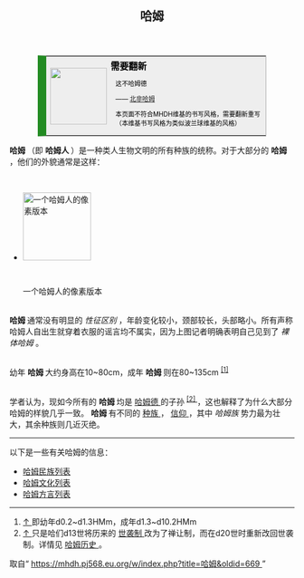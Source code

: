 <section id="mw-content">
 <div class="cosmos-pageAligned mw-body" id="content">
  <a id="top">
  </a>
  <header id="cosmos-page-header">
   <div id="cosmos-header-articleHeader">
    <h1 class="firstHeading" id="firstHeading">
     <span id="cosmos-title-text">
      <span class="mw-page-title-main">
       哈姆
      </span>
     </span>
     <div class="mw-indicators">
     </div>
    </h1>
   </div>
  </header>
  <div class="cosmos-articleContainer">
   <article id="cosmos-pageBody-content">
    <div id="cosmos-pageContent-subtitle">
     <div id="mw-content-subtitle">
     </div>
    </div>
    <div id="siteNotice">
     <!-- CentralNotice -->
    </div>
    <div class="mw-body-content mw-content-ltr" dir="ltr" id="mw-content-text" lang="zh">
     <div class="mw-parser-output">
      <table style="font-size: 95%; width: 80%; margin: 0 auto; border: 1px #aaa solid; border-collapse: collapse; background-color: #eee; ; border-left: 15px solid #228b22">
       <tbody>
        <tr>
         <td style="width: 100px; padding: 2px 0px 2px 0.5em; text-align: center;">
          <span typeof="mw:File">
           <a class="mw-file-description" href="//mhdh.pj568.eu.org/wiki/File:Hamud%EF%BC%88%E4%B8%80%E8%84%B8%E5%AB%8C%E5%BC%83%EF%BC%89.png">
            <img decoding="async" height="100" src="//static.miraheze.org/hamuddaolihumanlinewikiwiki/thumb/e/ec/Hamud%EF%BC%88%E4%B8%80%E8%84%B8%E5%AB%8C%E5%BC%83%EF%BC%89.png/100px-Hamud%EF%BC%88%E4%B8%80%E8%84%B8%E5%AB%8C%E5%BC%83%EF%BC%89.png" srcset="//static.miraheze.org/hamuddaolihumanlinewikiwiki/thumb/e/ec/Hamud%EF%BC%88%E4%B8%80%E8%84%B8%E5%AB%8C%E5%BC%83%EF%BC%89.png/150px-Hamud%EF%BC%88%E4%B8%80%E8%84%B8%E5%AB%8C%E5%BC%83%EF%BC%89.png 1.5x, //static.miraheze.org/hamuddaolihumanlinewikiwiki/thumb/e/ec/Hamud%EF%BC%88%E4%B8%80%E8%84%B8%E5%AB%8C%E5%BC%83%EF%BC%89.png/200px-Hamud%EF%BC%88%E4%B8%80%E8%84%B8%E5%AB%8C%E5%BC%83%EF%BC%89.png 2x" width="100"/>
           </a>
          </span>
         </td>
         <td style="padding: 0.25em 0.5em; color:#000;">
          <b>
           <big>
            需要翻新
           </big>
          </b>
          <div style="font-size: smaller; margin-top:0.5em; margin-left:0.8em;">
           <p>
            这不哈姆德
           </p>
           <p>
            ——
            <a class="new" href="//mhdh.pj568.eu.org/w/index.php?title=%E5%8C%97%E9%9D%9E%E5%93%88%E5%A7%86&amp;action=edit&amp;redlink=1" title="北非哈姆（页面不存在）">
             北非哈姆
            </a>
           </p>
           <p>
            本页面不符合MHDH维基的书写风格，需要翻新重写（本维基书写风格为类似波兰球维基的风格）
           </p>
          </div>
         </td>
        </tr>
       </tbody>
      </table>
      <p>
       <b>
        哈姆
       </b>
       （即
       <b>
        哈姆人
       </b>
       ）是一种类人生物文明的所有种族的统称。对于大部分的
       <b>
        哈姆
       </b>
       ，他们的外貌通常是这样：
      </p>
      <p>
       <br/>
      </p>
      <ul class="gallery mw-gallery-traditional">
       <li class="gallerybox" style="width: 155px">
        <div class="thumb" style="width: 150px; height: 150px;">
         <span typeof="mw:File">
          <a class="mw-file-description" href="//mhdh.pj568.eu.org/wiki/File:%E5%93%88%E5%A7%86%E4%BA%BA.png" title="一个哈姆人的像素版本">
           <img alt="一个哈姆人的像素版本" decoding="async" height="120" src="//static.miraheze.org/hamuddaolihumanlinewikiwiki/4/48/%E5%93%88%E5%A7%86%E4%BA%BA.png" width="120"/>
          </a>
         </span>
        </div>
        <div class="gallerytext">
         <p>
          一个哈姆人的像素版本
         </p>
        </div>
       </li>
      </ul>
      <p>
       <br/>
       <b>
        哈姆
       </b>
       通常没有明显的
       <i>
        性征区别
       </i>
       ，年龄变化较小，颈部较长，头部略小。所有声称哈姆人自出生就穿着衣服的谣言均不属实，因为上图记者明确表明自己见到了
       <i>
        裸体哈姆
       </i>
       。
      </p>
      <p>
       <br/>
       幼年
       <b>
        哈姆
       </b>
       大约身高在10~80cm，成年
       <b>
        哈姆
       </b>
       则在80~135cm
       <sup class="reference" id="cite_ref-1">
        <a href="#cite_note-1">
         [1]
        </a>
       </sup>
      </p>
      <p>
       <br/>
       学者认为，现如今所有的
       <b>
        哈姆
       </b>
       均是
       <a href="//mhdh.pj568.eu.org/wiki/%E5%93%88%E5%A7%86%E5%BE%B7" title="哈姆德">
        哈姆德
       </a>
       的子孙
       <sup class="reference" id="cite_ref-2">
        <a href="#cite_note-2">
         [2]
        </a>
       </sup>
       ，这也解释了为什么大部分哈姆的样貌几乎一致。
       <b>
        哈姆
       </b>
       有不同的
       <a href="//mhdh.pj568.eu.org/wiki/%E5%93%88%E5%A7%86%E6%B0%91%E6%97%8F%E5%88%97%E8%A1%A8" title="哈姆民族列表">
        种族
       </a>
       ，
       <a href="//mhdh.pj568.eu.org/wiki/%E5%93%88%E5%A7%86%E6%96%87%E5%8C%96%E5%88%97%E8%A1%A8" title="哈姆文化列表">
        信仰
       </a>
       ，其中
       <i>
        哈姆族
       </i>
       势力最为壮大，其余种族则几近灭绝。
      </p>
      <hr/>
      <p>
       以下是一些有关哈姆的信息：
      </p>
      <ul>
       <li>
        <a href="//mhdh.pj568.eu.org/wiki/%E5%93%88%E5%A7%86%E6%B0%91%E6%97%8F%E5%88%97%E8%A1%A8" title="哈姆民族列表">
         哈姆民族列表
        </a>
       </li>
       <li>
        <a href="//mhdh.pj568.eu.org/wiki/%E5%93%88%E5%A7%86%E6%96%87%E5%8C%96%E5%88%97%E8%A1%A8" title="哈姆文化列表">
         哈姆文化列表
        </a>
       </li>
       <li>
        <a href="//mhdh.pj568.eu.org/wiki/%E5%93%88%E5%A7%86%E6%96%B9%E8%A8%80%E5%88%97%E8%A1%A8" title="哈姆方言列表">
         哈姆方言列表
        </a>
       </li>
      </ul>
      <hr/>
      <div class="mw-references-wrap">
       <ol class="references">
        <li id="cite_note-1">
         <span class="mw-cite-backlink">
          <a href="#cite_ref-1">
           ↑
          </a>
         </span>
         <span class="reference-text">
          即幼年d0.2~d1.3HMm，成年d1.3~d10.2HMm
         </span>
        </li>
        <li id="cite_note-2">
         <span class="mw-cite-backlink">
          <a href="#cite_ref-2">
           ↑
          </a>
         </span>
         <span class="reference-text">
          只是哈们d13世将历来的
          <a class="new" href="//mhdh.pj568.eu.org/w/index.php?title=%E5%93%88%E5%A7%86/hamud-histories/hamen&amp;action=edit&amp;redlink=1" title="哈姆/hamud-histories/hamen（页面不存在）">
           世袭制
          </a>
          改为了禅让制，而在d20世时重新改回世袭制。详情见
          <a class="new" href="//mhdh.pj568.eu.org/w/index.php?title=%E5%93%88%E5%A7%86%E5%8E%86%E5%8F%B2&amp;action=edit&amp;redlink=1" title="哈姆历史（页面不存在）">
           哈姆历史
          </a>
          。
         </span>
        </li>
       </ol>
      </div>
      <!-- 
NewPP limit report
Parsed by mw133
Cached time: 20231217164621
Cache expiry: 604800
Reduced expiry: false
Complications: [no‐toc‐conversion]
CPU time usage: 0.089 seconds
Real time usage: 0.135 seconds
Preprocessor visited node count: 39/1000000
Post‐expand include size: 608/2097152 bytes
Template argument size: 0/2097152 bytes
Highest expansion depth: 5/100
Expensive parser function count: 0/99
Unstrip recursion depth: 0/20
Unstrip post‐expand size: 1249/5000000 bytes
-->
      <!--
Transclusion expansion time report (%,ms,calls,template)
100.00%   17.297      1 Template:艺术美化
100.00%   17.297      1 -total
-->
      <!-- Saved in parser cache with key hamuddaolihumanlinewikiwiki:pcache:idhash:10-0!canonical!zh!groups=* and timestamp 20231217164620 and revision id 669. Rendering was triggered because: page-view
 -->
     </div>
     <noscript>
      <img alt="" height="1" src="https://mhdh.pj568.eu.org/wiki/Special:CentralAutoLogin/start?type=1x1" style="border: none; position: absolute;" title="" width="1"/>
     </noscript>
    </div>
    <div class="printfooter">
     取自“
     <a dir="ltr" href="https://mhdh.pj568.eu.org/w/index.php?title=哈姆&amp;oldid=669">
      https://mhdh.pj568.eu.org/w/index.php?title=哈姆&amp;oldid=669
     </a>
     ”
    </div>
    <span id="cosmos-content-categories">
     <div class="catlinks catlinks-allhidden" data-mw="interface" id="catlinks">
     </div>
    </span>
   </article>
  </div>
 </div>
</section>
